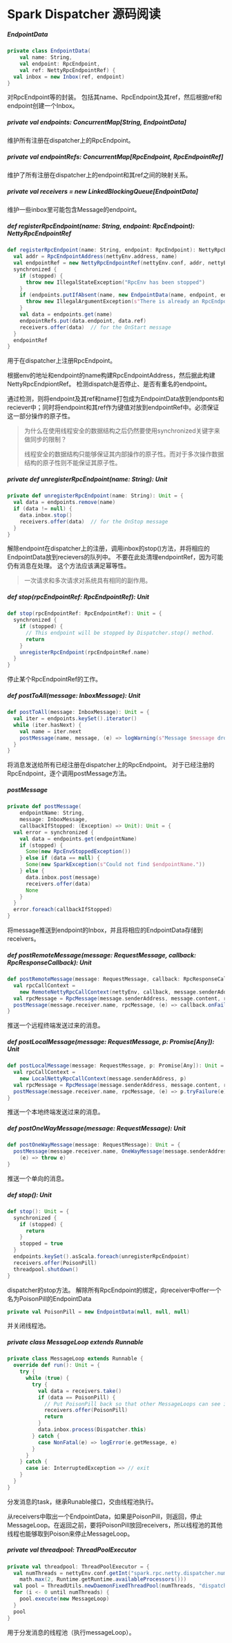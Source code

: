 # Spark Dispatcher 源码阅读

##### EndpointData

```scala
private class EndpointData(
    val name: String,
    val endpoint: RpcEndpoint,
    val ref: NettyRpcEndpointRef) {
  val inbox = new Inbox(ref, endpoint)
}
```

对RpcEndpoint等的封装。
包括其name、RpcEndpoint及其ref，然后根据ref和endpoint创建一个Inbox。

##### private val endpoints: ConcurrentMap[String, EndpointData]

维护所有注册在dispatcher上的RpcEndpoint。

##### private val endpointRefs: ConcurrentMap[RpcEndpoint, RpcEndpointRef]

维护了所有注册在dispatcher上的endpoint和其ref之间的映射关系。

##### private val receivers = new LinkedBlockingQueue[EndpointData]

维护一些inbox里可能包含Message的endpoint。

##### def registerRpcEndpoint(name: String, endpoint: RpcEndpoint): NettyRpcEndpointRef 

```scala
def registerRpcEndpoint(name: String, endpoint: RpcEndpoint): NettyRpcEndpointRef = {
  val addr = RpcEndpointAddress(nettyEnv.address, name)
  val endpointRef = new NettyRpcEndpointRef(nettyEnv.conf, addr, nettyEnv)
  synchronized {
    if (stopped) {
      throw new IllegalStateException("RpcEnv has been stopped")
    }
    if (endpoints.putIfAbsent(name, new EndpointData(name, endpoint, endpointRef)) != null) {
      throw new IllegalArgumentException(s"There is already an RpcEndpoint called $name")
    }
    val data = endpoints.get(name)
    endpointRefs.put(data.endpoint, data.ref)
    receivers.offer(data)  // for the OnStart message
  }
  endpointRef
}
```

用于在dispatcher上注册RpcEndpoint。

根据env的地址和endpoint的name构建RpcEndpointAddress，然后据此构建NettyRpcEndpiontRef。
检测dispatch是否停止、是否有重名的endpoint。

通过检测，则将endpoint及其ref和name打包成为EndpointData放到endponts和reciever中；同时将endpoint和其ref作为键值对放到endpointRef中。必须保证这一部分操作的原子性。

> 为什么在使用线程安全的数据结构之后仍然要使用synchronized关键字来做同步的限制？
>
> 线程安全的数据结构只能够保证其内部操作的原子性。而对于多次操作数据结构的原子性则不能保证其原子性。

##### private def unregisterRpcEndpoint(name: String): Unit

```scala
private def unregisterRpcEndpoint(name: String): Unit = {
  val data = endpoints.remove(name)
  if (data != null) {
    data.inbox.stop()
    receivers.offer(data)  // for the OnStop message
  }
}
```

解除endpoint在dispatcher上的注册，调用inbox的stop()方法，并将相应的EndpointData放到recievers的队列中。
不要在此处清理endpointRef，因为可能仍有消息在处理。
这个方法应该满足幂等性。

> 一次请求和多次请求对系统具有相同的副作用。

##### def stop(rpcEndpointRef: RpcEndpointRef): Unit

```scala
def stop(rpcEndpointRef: RpcEndpointRef): Unit = {
  synchronized {
    if (stopped) {
      // This endpoint will be stopped by Dispatcher.stop() method.
      return
    }
    unregisterRpcEndpoint(rpcEndpointRef.name)
  }
}
```

停止某个RpcEndpointRef的工作。

##### def postToAll(message: InboxMessage): Unit

```scala
def postToAll(message: InboxMessage): Unit = {
  val iter = endpoints.keySet().iterator()
  while (iter.hasNext) {
    val name = iter.next
    postMessage(name, message, (e) => logWarning(s"Message $message dropped. ${e.getMessage}"))
  }
}
```

将消息发送给所有已经注册在dispatcher上的RpcEndpoint。
对于已经注册的RpcEndpoint，逐个调用postMessage方法。

##### postMessage

```scala
private def postMessage(
    endpointName: String,
    message: InboxMessage,
    callbackIfStopped: (Exception) => Unit): Unit = {
  val error = synchronized {
    val data = endpoints.get(endpointName)
    if (stopped) {
      Some(new RpcEnvStoppedException())
    } else if (data == null) {
      Some(new SparkException(s"Could not find $endpointName."))
    } else {
      data.inbox.post(message)
      receivers.offer(data)
      None
    }
  }
  error.foreach(callbackIfStopped)
}
```

将message推送到endpoint的Inbox，并且将相应的EndpointData存储到receivers。

##### def postRemoteMessage(message: RequestMessage, callback: RpcResponseCallback): Unit

```scala
def postRemoteMessage(message: RequestMessage, callback: RpcResponseCallback): Unit = {
  val rpcCallContext =
    new RemoteNettyRpcCallContext(nettyEnv, callback, message.senderAddress)
  val rpcMessage = RpcMessage(message.senderAddress, message.content, rpcCallContext)
  postMessage(message.receiver.name, rpcMessage, (e) => callback.onFailure(e))
}
```

推送一个远程终端发送过来的消息。

##### def postLocalMessage(message: RequestMessage, p: Promise[Any]): Unit 

```scala
def postLocalMessage(message: RequestMessage, p: Promise[Any]): Unit = {
  val rpcCallContext =
    new LocalNettyRpcCallContext(message.senderAddress, p)
  val rpcMessage = RpcMessage(message.senderAddress, message.content, rpcCallContext)
  postMessage(message.receiver.name, rpcMessage, (e) => p.tryFailure(e))
}
```

推送一个本地终端发送过来的消息。

##### def postOneWayMessage(message: RequestMessage): Unit

```scala
def postOneWayMessage(message: RequestMessage): Unit = {
  postMessage(message.receiver.name, OneWayMessage(message.senderAddress, message.content),
    (e) => throw e)
}
```

推送一个单向的消息。

##### def stop(): Unit

```scala
def stop(): Unit = {
  synchronized {
    if (stopped) {
      return
    }
    stopped = true
  }
  endpoints.keySet().asScala.foreach(unregisterRpcEndpoint)
  receivers.offer(PoisonPill)
  threadpool.shutdown()
}
```

dispatcher的stop方法。
解除所有RpcEndpoint的绑定，向receiver中offer一个名为PoisonPill的EndpointData

```scala
private val PoisonPill = new EndpointData(null, null, null)
```

并关闭线程池。

##### private class MessageLoop extends Runnable

```scala
private class MessageLoop extends Runnable {
  override def run(): Unit = {
    try {
      while (true) {
        try {
          val data = receivers.take()
          if (data == PoisonPill) {
            // Put PoisonPill back so that other MessageLoops can see it.
            receivers.offer(PoisonPill)
            return
          }
          data.inbox.process(Dispatcher.this)
        } catch {
          case NonFatal(e) => logError(e.getMessage, e)
        }
      }
    } catch {
      case ie: InterruptedException => // exit
    }
  }
}
```

分发消息的task，继承Runable接口，交由线程池执行。

从receivers中取出一个EndpointData，如果是PoisonPill，则返回，停止MessageLoop。在返回之前，要将PoisonPill放回receivers，所以线程池的其他线程也能够取到Poison来停止MessageLoop。

##### private val threadpool: ThreadPoolExecutor

```scala
private val threadpool: ThreadPoolExecutor = {
  val numThreads = nettyEnv.conf.getInt("spark.rpc.netty.dispatcher.numThreads",
    math.max(2, Runtime.getRuntime.availableProcessors()))
  val pool = ThreadUtils.newDaemonFixedThreadPool(numThreads, "dispatcher-event-loop")
  for (i <- 0 until numThreads) {
    pool.execute(new MessageLoop)
  }
  pool
}
```

用于分发消息的线程池（执行messageLoop）。